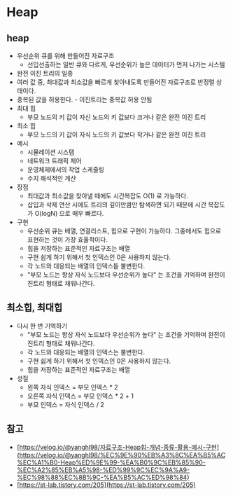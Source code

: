 # Heap

## heap

* 우선순위 큐를 위해 만들어진 자료구조&#x20;
  * 선입선출하는 일반 큐와 다르게, 우선순위가 높은 데이터가 먼저 나가는 시스템&#x20;
* 완전 이진 트리의 일종
* 여러 값 중, 최대값과 최소값을 빠르게 찾아내도록 만들어진 자료구조로 반정렬 상태이다.&#x20;
* 중복된 값을 허용한다. - 이진트리는 중복값 허용 안됨&#x20;
* 최대 힙
  * 부모 노드의 키 값이 자신 노드의 키 값보다 크거나 같은 완전 이진 트리&#x20;
* 최소 힙
  * 부모 노드의 키 값이 자식 노드의 키 값보다 작거나 같은 완전 이진 트리&#x20;
* 예시
  * 시뮬레이션 시스템&#x20;
  * 네트워크 트래픽 제어&#x20;
  * 운영체제에서의 작업 스케줄링&#x20;
  * 수치 해석적인 계산&#x20;
* 장점&#x20;
  * 최대값과 최소값을 찾아낼 때에도 시간복잡도 O(1) 로 가능하다.&#x20;
  * 삽입과 삭제 연산 시에도 트리의 깊이만큼만 탐색하면 되기 때문에 시간 복잡도가 O(logN) 으로 매우 빠르다.&#x20;
* 구현&#x20;
  * 우선순위 큐는 배열, 연결리스트, 힙으로 구현이 가능하다. 그중에서도 힙으로 표현하는 것이 가장 효율적이다.&#x20;
  * 힙을 저장하는 표준적인 자료구조는 배열
  * 구현 쉽게 하기 위해서 첫 인덱스인 0은 사용하지 않는다.&#x20;
  * 각 노드와 대응되는 배열의 인덱스틑 불변한다.&#x20;
  * "부모 노드는 항상 자식 노드보다 우선순위가 높다" 는 조건을 기억하며 완전이진트리 형태로 채워나간다.&#x20;



## 최소힙, 최대힙 &#x20;

* 다시 한 번 기억하기&#x20;
  * "부모 노드는 항상 자식 노드보다 우선순위가 높다" 는 조건을 기억하며 완전이진트리 형태로 채워나간다.&#x20;
  * 각 노드와 대응되는 배열의 인덱스는 불변한다.&#x20;
  * 구현 쉽게 하기 위해서 첫 인덱스인 0은 사용하지 않는다.&#x20;
  * 힙을 저장하는 표준적인 자료구조는 배열
* 성질&#x20;
  * 왼쪽 자식 인덱스 = 부모 인덱스 \* 2
  * 오른쪽 자식 인덱스 = 부모 인덱스 \* 2 + 1
  * 부모 인덱스 = 자식 인덱스 / 2







## 참고&#x20;

* [https://velog.io/@yanghl98/자료구조-Heap힙-개념-종류-활용-예시-구현](https://velog.io/@yanghl98/%EC%9E%90%EB%A3%8C%EA%B5%AC%EC%A1%B0-Heap%ED%9E%99-%EA%B0%9C%EB%85%90-%EC%A2%85%EB%A5%98-%ED%99%9C%EC%9A%A9-%EC%98%88%EC%8B%9C-%EA%B5%AC%ED%98%84)
* [https://st-lab.tistory.com/205](https://st-lab.tistory.com/205)

